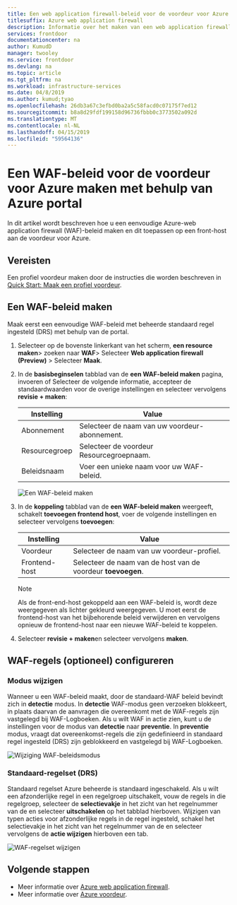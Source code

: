 ```yaml
---
title: Een web application firewall-beleid voor de voordeur voor Azure maken met behulp van Azure portal
titlesuffix: Azure web application firewall
description: Informatie over het maken van een web application firewall (WAF)-beleid met behulp van de Azure-portal.
services: frontdoor
documentationcenter: na
author: KumudD
manager: twooley
ms.service: frontdoor
ms.devlang: na
ms.topic: article
ms.tgt_pltfrm: na
ms.workload: infrastructure-services
ms.date: 04/8/2019
ms.author: kumud;tyao
ms.openlocfilehash: 26db3a67c3efbd0ba2a5c58facd0c07175f7ed12
ms.sourcegitcommit: b8a8d29fdf199158d96736fbbb0c3773502a092d
ms.translationtype: MT
ms.contentlocale: nl-NL
ms.lasthandoff: 04/15/2019
ms.locfileid: "59564136"
---
```

# <a name="create-a-waf-policy-for-azure-front-door-by-using-the-azure-portal"></a>Een WAF-beleid voor de voordeur voor Azure maken met behulp van Azure portal

In dit artikel wordt beschreven hoe u een eenvoudige Azure-web application firewall (WAF)-beleid maken en dit toepassen op een front-host aan de voordeur voor Azure.

## <a name="prerequisites"></a>Vereisten

Een profiel voordeur maken door de instructies die worden beschreven in [Quick Start: Maak een profiel voordeur](quickstart-create-front-door.md). 

## <a name="create-a-waf-policy"></a>Een WAF-beleid maken

Maak eerst een eenvoudige WAF-beleid met beheerde standaard regel ingesteld (DRS) met behulp van de portal. 

1. Selecteer op de bovenste linkerkant van het scherm, **een resource maken**> zoeken naar **WAF**> Selecteer **Web application firewall (Preview)** > Selecteer  **Maak**.
2. In de **basisbeginselen** tabblad van de **een WAF-beleid maken** pagina, invoeren of Selecteer de volgende informatie, accepteer de standaardwaarden voor de overige instellingen en selecteer vervolgens **revisie + maken**:

    | Instelling                 | Value                                              |
    | ---                     | ---                                                |
    | Abonnement            |Selecteer de naam van uw voordeur-abonnement.|
    | Resourcegroep          |Selecteer de voordeur Resourcegroepnaam.|
    | Beleidsnaam             |Voer een unieke naam voor uw WAF-beleid.|

   ![Een WAF-beleid maken](./media/waf-front-door-create-portal/basic.png)

3. In de **koppeling** tabblad van de **een WAF-beleid maken** weergeeft, schakelt **toevoegen frontend host**, voer de volgende instellingen en selecteer vervolgens **toevoegen**:

    | Instelling                 | Value                                              |
    | ---                     | ---                                                |
    | Voordeur              | Selecteer de naam van uw voordeur-profiel.|
    | Frontend-host           | Selecteer de naam van de host van de voordeur **toevoegen**.|
    
    > [!NOTE]
    > Als de front-end-host gekoppeld aan een WAF-beleid is, wordt deze weergegeven als lichter gekleurd weergegeven. U moet eerst de frontend-host van het bijbehorende beleid verwijderen en vervolgens opnieuw de frontend-host naar een nieuwe WAF-beleid te koppelen.
1. Selecteer **revisie + maken**en selecteer vervolgens **maken**.

## <a name="configure-waf-rules-optional"></a>WAF-regels (optioneel) configureren

### <a name="change-mode"></a>Modus wijzigen

Wanneer u een WAF-beleid maakt, door de standaard-WAF beleid bevindt zich in **detectie** modus. In **detectie** WAF-modus geen verzoeken blokkeert, in plaats daarvan de aanvragen die overeenkomt met de WAF-regels zijn vastgelegd bij WAF-Logboeken.
Als u wilt WAF in actie zien, kunt u de instellingen voor de modus van **detectie** naar **preventie**. In **preventie** modus, vraagt dat overeenkomst-regels die zijn gedefinieerd in standaard regel ingesteld (DRS) zijn geblokkeerd en vastgelegd bij WAF-Logboeken.

 ![Wijziging WAF-beleidsmodus](./media/waf-front-door-create-portal/policy.png)

### <a name="default-rule-set-drs"></a>Standaard-regelset (DRS)

Standaard regelset Azure beheerde is standaard ingeschakeld. Als u wilt een afzonderlijke regel in een regelgroep uitschakelt, vouw de regels in die regelgroep, selecteer de **selectievakje** in het zicht van het regelnummer van de en selecteer **uitschakelen** op het tabblad hierboven. Wijzigen van typen acties voor afzonderlijke regels in de regel ingesteld, schakel het selectievakje in het zicht van het regelnummer van de en selecteer vervolgens de **actie wijzigen** hierboven een tab.

 ![WAF-regelset wijzigen](./media/waf-front-door-create-portal/managed.png)

## <a name="next-steps"></a>Volgende stappen

- Meer informatie over [Azure web application firewall](waf-overview.md).
- Meer informatie over [Azure voordeur](front-door-overview.md).




